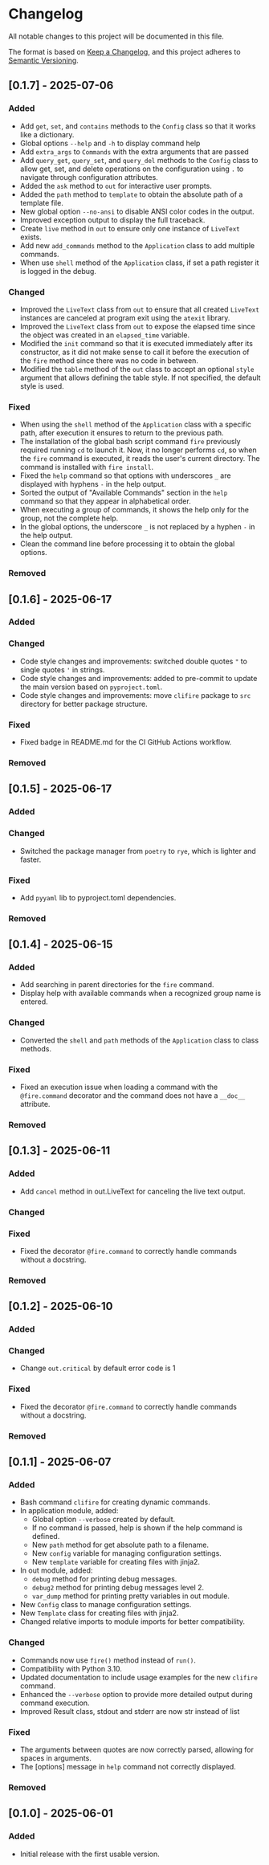# Changelog

All notable changes to this project will be documented in this file.

The format is based on [Keep a Changelog](https://keepachangelog.com/en/1.0.0/), and this project adheres to [Semantic Versioning](https://semver.org/spec/v2.0.0.html).

## [0.1.7] - 2025-07-06

### Added
- Add `get`, `set`, and `contains` methods to the `Config` class so that it works like a dictionary.
- Global options `--help` and `-h` to display command help
- Add `extra_args` to `Commands` with the extra arguments that are passed
- Add `query_get`, `query_set`, and `query_del` methods to the `Config` class to allow get, set, and delete operations on the configuration using `.` to navigate through configuration attributes.
- Added the `ask` method to `out` for interactive user prompts.
- Added the `path` method to `template` to obtain the absolute path of a template file.
- New global option `--no-ansi` to disable ANSI color codes in the output.
- Improved exception output to display the full traceback.
- Create `live` method in `out` to ensure only one instance of `LiveText` exists.
- Add new `add_commands` method to the `Application` class to add multiple commands.
- When use `shell` method of the `Application` class, if set a path register it is logged in the debug.

### Changed
- Improved the `LiveText` class from `out` to ensure that all created `LiveText` instances are canceled at program exit using the `atexit` library.
- Improved the `LiveText` class from `out` to expose the elapsed time since the object was created in an `elapsed_time` variable.
- Modified the `init` command so that it is executed immediately after its constructor, as it did not make sense to call it before the execution of the `fire` method since there was no code in between.
- Modified the `table` method of the `out` class to accept an optional `style` argument that allows defining the table style. If not specified, the default style is used.

### Fixed
- When using the `shell` method of the `Application` class with a specific path, after execution it ensures to return to the previous path.
- The installation of the global bash script command `fire` previously required running `cd` to launch it. Now, it no longer performs `cd`, so when the `fire` command is executed, it reads the user's current directory. The command is installed with `fire install`.
- Fixed the `help` command so that options with underscores `_` are displayed with hyphens `-` in the help output.
- Sorted the output of "Available Commands" section in the `help` command so that they appear in alphabetical order.
- When executing a group of commands, it shows the help only for the group, not the complete help.
- In the global options, the underscore `_` is not replaced by a hyphen `-` in the help output.
- Clean the command line before processing it to obtain the global options.


### Removed


## [0.1.6] - 2025-06-17

### Added

### Changed
- Code style changes and improvements: switched double quotes `"` to single quotes `'` in strings.
- Code style changes and improvements: added to pre-commit to update the main version based on `pyproject.toml`.
- Code style changes and improvements: move `clifire` package to `src` directory for better package structure.

### Fixed
- Fixed badge in README.md for the CI GitHub Actions workflow.

### Removed


## [0.1.5] - 2025-06-17

### Added

### Changed
- Switched the package manager from `poetry` to `rye`, which is lighter and faster.

### Fixed
- Add `pyyaml` lib  to pyproject.toml dependencies.

### Removed

## [0.1.4] - 2025-06-15

### Added
- Add searching in parent directories for the `fire` command.
- Display help with available commands when a recognized group name is entered.

### Changed
- Converted the `shell` and `path` methods of the `Application` class to class methods.

### Fixed
- Fixed an execution issue when loading a command with the `@fire.command` decorator and the command does not have a `__doc__` attribute.

### Removed

## [0.1.3] - 2025-06-11

### Added
- Add `cancel` method in out.LiveText for canceling the live text output.

### Changed

### Fixed
- Fixed the decorator `@fire.command` to correctly handle commands without a docstring.

### Removed

## [0.1.2] - 2025-06-10

### Added

### Changed
- Change `out.critical` by default error code is 1

### Fixed
- Fixed the decorator `@fire.command` to correctly handle commands without a docstring.

### Removed

## [0.1.1] - 2025-06-07

### Added
- Bash command `clifire`  for creating dynamic commands.
- In application module, added:
  - Global option `--verbose` created by default.
  - If no command is passed, help is shown if the help command is defined.
  - New `path` method for get absolute path to a filename.
  - New `config` variable for managing configuration settings.
  - New `template` variable for creating files with jinja2.
- In out module, added:
  - `debug` method for printing debug messages.
  - `debug2` method for printing debug messages level 2.
  - `var_dump` method for printing pretty variables in out module.
- New `Config` class to manage configuration settings.
- New `Template` class for creating files with jinja2.
- Changed relative imports to module imports for better compatibility.

### Changed
- Commands now use `fire()` method instead of `run()`.
- Compatibility with Python 3.10.
- Updated documentation to include usage examples for the new `clifire` command.
- Enhanced the `--verbose` option to provide more detailed output during command execution.
- Improved Result class, stdout and stderr are now str instead of list

### Fixed
- The arguments between quotes are now correctly parsed, allowing for spaces in arguments.
- The [options] message in `help` command not correctly displayed.

### Removed

## [0.1.0] - 2025-06-01

### Added
- Initial release with the first usable version.
